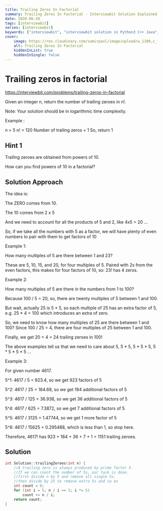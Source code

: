 ```yaml
---
title: Trailing Zeros In Factorial
summary: Trailing Zeros In Factorial - Interviewbit Solution Explained
date: 2020-06-20
tags: [interviewbit]
series: [interviewbit]
keywords: ["interviewbit", "interviewbit solution in Python3 C++ Java", "Trailing Zeros In Factorial Solution Explained"]
cover:
    image: https://res.cloudinary.com/samirpaul/image/upload/w_1100,c_fit,co_rgb:FFFFFF,l_text:Arial_75_bold:Trailing Zeros In Factorial - Solution Explained/problem-solving.webp
    alt: Trailing Zeros In Factorial
    hiddenInList: true
    hiddenInSingle: false
---
```


# Trailing zeros in factorial

https://interviewbit.com/problems/trailing-zeros-in-factorial

Given an integer n, return the number of trailing zeroes in n!.

Note: Your solution should be in logarithmic time complexity.

Example :

n = 5
n! = 120 
Number of trailing zeros = 1
So, return 1

## Hint 1

Trailing zeroes are obtained from powers of 10.

How can you find powers of 10 in a factorial?

## Solution Approach

The idea is:

The ZERO comes from 10.

The 10 comes from 2 x 5

And we need to account for all the products of 5 and 2, like 4x5 = 20 ...

So, if we take all the numbers with 5 as a factor, we will have plenty of even numbers to pair with them to get factors of 10

Example 1:

How many multiples of 5 are there between 1 and 23?

These are 5, 10, 15, and 20, for four multiples of 5. Paired with 2s from the even factors, this makes for four factors of 10, so: 23! has 4 zeros.

Example 2:

How many multiples of 5 are there in the numbers from 1 to 100?

Because 100 / 5 = 20, so, there are twenty multiples of 5 between 1 and 100.

But wait, actually 25 is 5 * 5, so each multiple of 25 has an extra factor of 5, e.g. 25 * 4 = 100 which introduces an extra of zero.

So, we need to know how many multiples of 25 are there between 1 and 100? Since 100 / 25 = 4, there are four multiples of 25 between 1 and 100.

Finally, we get 20 + 4 = 24 trailing zeroes in 100!

The above examples tell us that we need to care about 5, 5 * 5, 5 * 5 * 5, 5 * 5 * 5 * 5 ...

Example 3:

For given number 4617.

5^1: 4617 / 5 = 923.4, so we get 923 factors of 5

5^2: 4617 / 25 = 184.68, so we get 184 additional factors of 5

5^3: 4617 / 125 = 36.936, so we get 36 additional factors of 5

5^4: 4617 / 625 = 7.3872, so we get 7 additional factors of 5

5^5: 4617 / 3125 = 1.47744, so we get 1 more factor of 5

5^6: 4617 / 15625 = 0.295488, which is less than 1, so stop here.

Therefore, 4617! has 923 + 184 + 36 + 7 + 1 = 1151 trailing zeroes.


## Solution

```cpp
int Solution::trailingZeroes(int n) {
    //A trailing zero is always produced by prime factor 5.
    //If we can count the number of 5s, our task is done.
    //first divide n by 5 and remove all single 5s,
    //then divide by 25 to remove extra 5s and so on
    int count = 0;
    for (int i = 5; n / i >= 1; i *= 5) 
        count += n / i;
    return count;
}
```

